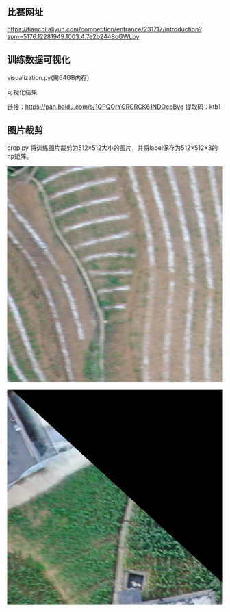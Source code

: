 ## 比赛网址 
https://tianchi.aliyun.com/competition/entrance/231717/introduction?spm=5176.12281949.1003.4.7e2b2448oGWLby

## 训练数据可视化
visualization.py(需64GB内存)

可视化结果

链接：https://pan.baidu.com/s/1QPQOrYGRGRCK61NDOcpByg 
提取码：ktb1 


## 图片裁剪
crop.py
将训练图片裁剪为512×512大小的图片，并将label保存为512×512×3的np矩阵。



![](1_24.png)

![](1_56.png)